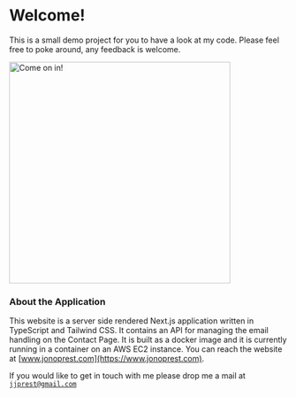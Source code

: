# Welcome!

This is a small demo project for you to have a look at my code. Please feel free to poke around, any feedback is welcome.

<img src="https://c.tenor.com/O2goPYhULw0AAAAC/come-in-come-on-in.gif" alt="Come on in!" width="400px">

### About the Application

This website is a server side rendered Next.js application written in TypeScript and Tailwind CSS. It contains an API for managing the email handling on the Contact Page. It is built as a docker image and it is currently running in a container on an AWS EC2 instance. You can reach the website at [www.jonoprest.com](https://www.jonoprest.com).

If you would like to get in touch with me please drop me a mail at [`jjprest@gmail.com`](mailto:jjprest@gmail.com)